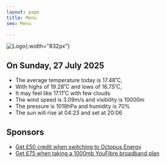 ```yaml
---
layout: page
title: Menu
seo: Menu

---
```


![Logo](/images/logo.jpg){:width="832px"}

<!-- weather_marker starts -->
## On Sunday, 27 July 2025

- The average temperature today is 17.48˚C,
- With highs of 19.28˚C and lows of 16.75˚C,
- It may feel like 17.11˚C with few clouds
- The wind speed is 3.09m/s and visibility is 10000m
- The pressure is 1018hPa and humidity is 70%
- The sun will rise at 04:23 and set at 20:06

<!-- weather_marker ends -->

## Sponsors

- [Get £50 credit when switching to Octopus Energy](https://bit.ly/3oD1nnS)
- [Get £75 when taking a 1000mb YouFibre broadband plan](https://aklam.io/91zWhU?)
